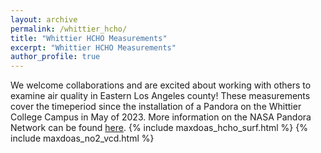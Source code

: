 ```yaml
---
layout: archive
permalink: /whittier_hcho/
title: "Whittier HCHO Measurements"
excerpt: "Whittier HCHO Measurements"
author_profile: true
---
```

We welcome collaborations and are excited about working with others to examine air quality in Eastern Los Angeles county! These measurements cover the timeperiod since the installation of a Pandora on the Whittier College Campus in May of 2023. More information on the NASA Pandora Network can be found [here](https://www.pandonia-global-network.org/).
{% include maxdoas_hcho_surf.html %}
{% include maxdoas_no2_vcd.html %}


